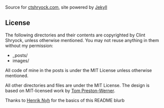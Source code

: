 Source for [ctshryock.com](http://ctshryock.com), site powered by [Jekyll](https://github.com/mojombo/jekyll)

## License

The following directories and their contents are copyrighted by Clint Shryock, unless otherwise mentioned. You may not reuse anything in them without my permission:

* _posts/
* images/

All code of mine in the posts is under the MIT License unless otherwise mentioned.

All other directories and files are under the MIT License.  The design is based on MIT-licensed work by [Tom Preston-Werner](http://tom.preston-werner.com/).  

Thanks to [Henrik Nyh](https://github.com/henrik) for the basics of this README blurb